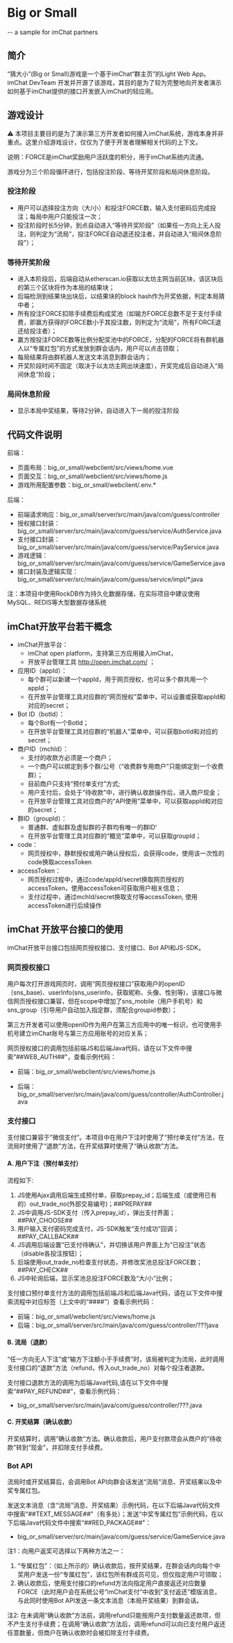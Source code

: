 # Big or Small 

-- a sample for imChat partners



## 简介

“猜大小”(Big or Small)游戏是一个基于imChat“群主页”的Light Web App。imChat DevTeam 开发并开源了该游戏，其目的是为了较为完整地向开发者演示如何基于imChat提供的接口开发嵌入imChat的轻应用。



## 游戏设计

⚠ 本项目主要目的是为了演示第三方开发者如何接入imChat系统，游戏本身并非重点。这里介绍游戏设计，仅仅为了便于开发者理解相关代码的上下文。

说明：FORCE是imChat奖励用户活跃度的积分，用于imChat系统内流通。

游戏分为三个阶段循环进行，包括投注阶段、等待开奖阶段和局间休息阶段。

### 投注阶段

- 用户可以选择投注方向（大/小）和投注FORCE数，输入支付密码后完成投注；每局中用户只能投注一次；
- 投注阶段时长5分钟，到点自动进入“等待开奖阶段”（如果任一方向上无人投注，则判定为“流局”，投注FORCE自动退还投注者，并自动进入“局间休息阶段”）；

### 等待开奖阶段

- 进入本阶段后，后端自动从etherscan.io获取以太坊主网当前区块，该区块后的第三个区块将作为本局的结果块；
- 后端检测到结果块出块后，以结果块的block hash作为开奖依据，判定本局猜中者；
- 所有投注FORCE扣除手续费后构成奖池（如输方FORCE总数不足于支付手续费，即赢方获得的FORCE数小于其投注数，则判定为“流局”，所有FORCE退还给投注者）；
- 赢方按投注FORCE数等比例分配奖池中的FORCE，分配的FORCE将有群机器人以“专属红包”的方式发放到群会话内，用户可以点击领取；
- 每局结果将由群机器人发送文本消息到群会话内；
- 开奖阶段时间不固定（取决于以太坊主网出块速度），开奖完成后自动进入“局间休息”阶段；

### 局间休息阶段

- 显示本局中奖结果，等待2分钟，自动进入下一局的投注阶段



## 代码文件说明

前端：

- 页面布局：big_or_small/webclient/src/views/home.vue
- 页面交互：big_or_small/webclient/src/views/home.js
- 游戏所用配置参数：big_or_small/webclient/.env.*

后端：

- 前端请求响应：big_or_small/server/src/main/java/com/guess/controller
- 授权接口封装：big_or_small/server/src/main/java/com/guess/service/AuthService.java
- 支付接口封装：big_or_small/server/src/main/java/com/guess/service/PayService.java
- 游戏逻辑：big_or_small/server/src/main/java/com/guess/service/GameService.java
- 接口封装及逻辑实现：big_or_small/server/src/main/java/com/guess/service/impl/*.java

注：本项目中使用RockDB作为持久化数据存储，在实际项目中建议使用MySQL、REDIS等大型数据存储系统



## imChat开放平台若干概念

- imChat开放平台：
  - imChat open platform，支持第三方应用接入imChat，
  - 开放平台管理工具 http://open.imchat.com/ ；
- 应用ID（appId）：
  - 每个群可以新建一个appId，用于网页授权，也可以多个群共用一个appId；
  - 在开放平台管理工具对应群的“网页授权”菜单中，可以设置或获取appId和对应的secret；
- Bot ID（botId）：
  - 每个Bot有一个BotId；
  - 在开放平台管理工具对应群的“机器人”菜单中，可以获取botId和对应的secret；
- 商户ID（mchId）：
  - 支付的收款方必须是一个商户；
  - 一个商户可以绑定到多个群/公号（“收费群专用商户”只能绑定到一个收费群）；
  - 目前商户只支持“预付单支付”方式;
  - 用户支付后，会处于“待收款”中，进行确认收款操作后，进入商户现金；
  - 在开放平台管理工具对应商户的“API使用”菜单中，可以获取appId和对应的secret；
- 群ID（groupId）：
  - 普通群、虚拟群及虚拟群的子群均有唯一的群ID‘
  - 在开放平台管理工具对应群的“概览”菜单中，可以获取groupId；
- code：
  - 网页授权中，静默授权或用户确认授权后，会获得code，使用该一次性的code换取accessToken
- accessToken：
  - 网页授权过程中，通过code/appId/secret换取网页授权的accessToken，使用accessToken可获取用户相关信息；
  - 支付过程中，通过mchId/secret换取支付等accessToken, 使用accessToken进行后续操作



## imChat 开放平台接口的使用

imChat开放平台接口包括网页授权接口、支付接口、Bot API和JS-SDK。

### 网页授权接口

用户每次打开游戏网页时，调用“网页授权接口”获取用户的openID（sns_base)、userInfo(sns_userinfo，获取昵称、头像、性别等)，该接口与微信网页授权接口兼容，但在scope中增加了sns_mobile（用户手机号）和sns_group（引导用户自动加入指定群，须配合groupid参数）；

第三方开发者可以使用openID作为用户在第三方应用中的唯一标识，也可使用手机号建立imChat账号与第三方应用账号的对应关系；

网页授权接口的调用包括前端JS和后端Java代码，请在以下文件中搜索“##WEB_AUTH##"，查看示例代码：

- 前端：big_or_small/webclient/src/views/home.js

- 后端：big_or_small/server/src/main/java/com/guess/controller/AuthController.java



### 支付接口

支付接口兼容于”微信支付”。本项目中在用户下注时使用了“预付单支付”方法，在流局时使用了“退款”方法，在开奖结算时使用了“确认收款”方法。

#### A. 用户下注（预付单支付）

流程如下:

1. JS使用Ajax调用后端生成预付单，获取prepay_id；后端生成（或使用已有的）out_trade_no(外部交易编号)；##PREPAY##
2. JS中调用JS-SDK支付（传入prepay_id），弹出支付界面；##PAY_CHOOSE##
3. 用户输入支付密码完成支付，JS-SDK触发“支付成功”回调；##PAY_CALLBACK##
4. JS调用后端设置“已支付待确认”，并切换该用户界面上为“已投注”状态（disable各投注按钮）；
5. 后端使用out_trade_no检查支付状态，并修改奖池总投注FORCE数；##PAY_CHECK##
6. JS中轮询后端，显示奖池总投注FORCE数及“大/小“比例；

支付接口预付单支付方法的调用包括前端JS和后端Java代码，请在以下文件中搜索流程中对应标签（上文中的“##<tag>##”）查看示例代码：

- 前端：big_or_small/webclient/src/views/home.js
- 后端：big_or_small/server/src/main/java/com/guess/controller/???java 


#### B. 流局（退款）

“任一方向无人下注”或“输方下注额小于手续费”时，该局被判定为流局，此时调用支付接口的“退款”方法（refund，传入out_trade_no）对每个投注者退款。

支付接口退款方法的调用为后端Java代码,请在以下文件中搜索“##PAY_REFUND##"，查看示例代码：

- big_or_small/server/src/main/java/com/guess/controller/???.java 

#### C. 开奖结算（确认收款）

开奖结算时，调用“确认收款”方法。确认收款后，用户支付款项会从商户的“待收款”转到“现金”，并扣除支付手续费。



### Bot API

流局时或开奖结算后，会调用Bot API向群会话发送“流局”消息、开奖结果以及中奖专属红包。

发送文本消息（含“流局”消息、开奖结果）示例代码，在以下后端Java代码文件中搜索“##TEXT_MESSAGE##"（有多处）；发送“中奖专属红包”示例代码，在以下后端Java代码文件中搜索“##RED_PACKAGE##"：

- big_or_small/server/src/main/java/com/guess/service/GameService.java

注1：向用户返奖可选择以下两种方法之一：

1. “专属红包”：（如上所示的）确认收款后，按开奖结果，在群会话内向每个中奖用户发送一份“专属红包”，该红包所有群成员可见，但仅指定用户可领取；
2. 确认收款后，使用支付接口的refund方法向指定用户直接返还对应数量FORCE（此时用户会在系统公号“imChat支付”中收到“支付返还”模版消息，与此同时使用Bot API发送一条文本消息（本局开奖结果）到群会话。

注2: 在未调用“确认收款”方法前，调用refund只能按用户支付数量返还款项，但不产生支付手续费；在调用“确认收款”方法后，调用refund可以向已支付用户返还任意数量，但商户在确认收款时会被扣除支付手续费。